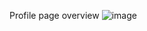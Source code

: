 Profile page overview
![image](https://user-images.githubusercontent.com/62584411/114166593-86a80300-9960-11eb-9808-478164a32287.png)
